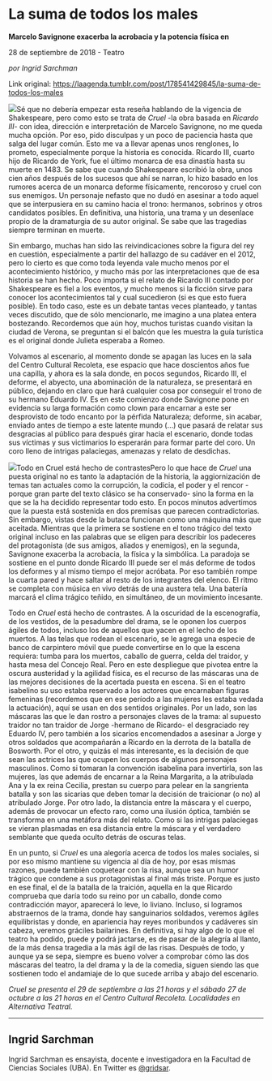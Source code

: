 # La suma de todos los males

**Marcelo Savignone exacerba la acrobacia y la potencia física en**

28 de septiembre de 2018 - Teatro

_por Ingrid Sarchman_

Link original: https://laagenda.tumblr.com/post/178541429845/la-suma-de-todos-los-males

![](https://64.media.tumblr.com/bf6300f3a7815c9fe43893a89adca5b0/tumblr_inline_pfrtskVx5T1t6q87u_500.jpg)Sé que no debería empezar esta reseña hablando de la vigencia de Shakespeare, pero como esto se trata de *Cruel* -la obra basada en *Ricardo III*- con idea, dirección e interpretación de Marcelo Savignone, no me queda mucha opción. Por eso, pido disculpas y un poco de paciencia hasta que salga del lugar común. Esto me va a llevar apenas unos renglones, lo prometo, especialmente porque la historia es conocida. Ricardo III, cuarto hijo de Ricardo de York, fue el último monarca de esa dinastía hasta su muerte en 1483. Se sabe que cuando Shakespeare escribió la obra, unos cien años después de los sucesos que ahí se narran, lo hizo basado en los rumores acerca de un monarca deforme físicamente, rencoroso y cruel con sus enemigos. Un personaje nefasto que no dudó en asesinar a todo aquel que se interpusiera en su camino hacia el trono: hermanos, sobrinos y otros candidatos posibles. En definitiva, una historia, una trama y un desenlace propio de la dramaturgia de su autor original. Se sabe que las tragedias siempre terminan en muerte. 


Sin embargo, muchas han sido las reivindicaciones sobre la figura del rey en cuestión, especialmente a partir del hallazgo de su cadáver en el 2012, pero lo cierto es que como toda leyenda vale mucho menos por el acontecimiento histórico, y mucho más por las interpretaciones que de esa historia se han hecho. Poco importa si el relato de Ricardo III contado por Shakespeare es fiel a los eventos, y mucho menos si la ficción sirve para conocer los acontecimientos tal y cual sucedieron (si es que esto fuera posible). En todo caso, este es un debate tantas veces planteado, y tantas veces discutido, que de sólo mencionarlo, me imagino a una platea entera bostezando. Recordemos que aún hoy, muchos turistas cuando visitan la ciudad de Verona, se preguntan si el balcón que les muestra la guía turística es el original donde Julieta esperaba a Romeo.


Volvamos al escenario, al momento donde se apagan las luces en la sala del Centro Cultural Recoleta, ese espacio que hace doscientos años fue una capilla, y ahora es la sala donde, en pocos segundos, Ricardo III, el deforme, el abyecto, una abominación de la naturaleza, se presentará en público, dejando en claro que hará cualquier cosa por conseguir el trono de su hermano Eduardo IV. Es en este comienzo donde Savignone pone en evidencia su larga formación como clown para encarnar a este ser desprovisto de todo encanto por la pérfida Naturaleza; deforme, sin acabar, enviado antes de tiempo a este latente mundo (…) que pasará de relatar sus desgracias al público para después girar hacia el escenario, donde todas sus víctimas y sus victimarios lo esperarán para formar parte del coro. Un coro lleno de intrigas palaciegas, amenazas y relato de desdichas. 


![](https://64.media.tumblr.com/bf6300f3a7815c9fe43893a89adca5b0/tumblr_inline_pfrtskVx5T1t6q87u_500.jpg)Todo en Cruel está hecho de contrastesPero lo que hace de *Cruel* una puesta original no es tanto la adaptación de la historia, la aggiornización de temas tan actuales como la corrupción, la codicia, el poder y el rencor -porque gran parte del texto clásico se ha conservado- sino la forma en la que se la ha decidido representar todo esto. En pocos minutos advertimos que la puesta está sostenida en dos premisas que parecen contradictorias. Sin embargo, vistas desde la butaca funcionan como una máquina más que aceitada. Mientras que la primera se sostiene en el tono trágico del texto original incluso en las palabras que se eligen para describir los padeceres del protagonista (de sus amigos, aliados y enemigos), en la segunda, Savignone exacerba la acrobacia, la física y la simbólica. La paradoja se sostiene en el punto donde Ricardo III puede ser el más deforme de todos los deformes y al mismo tiempo el mejor acróbata. Por eso también rompe la cuarta pared y hace saltar al resto de los integrantes del elenco. El ritmo se completa con música en vivo detrás de una austera tela. Una batería marcará el clima trágico teñido, en simultáneo, de un movimiento incesante. 


Todo en *Cruel* está hecho de contrastes. A la oscuridad de la escenografía, de los vestidos, de la pesadumbre del drama, se le oponen los cuerpos ágiles de todos, incluso los de aquellos que yacen en el lecho de los muertos. A las telas que rodean el escenario, se le agrega una especie de banco de carpintero móvil que puede convertirse en lo que la escena requiera: tumba para los muertos, caballo de guerra, celda del traidor, y hasta mesa del Concejo Real. Pero en este despliegue que pivotea entre la oscura austeridad y la agilidad física, es el recurso de las máscaras una de las mejores decisiones de la acertada puesta en escena. Si en el teatro isabelino su uso estaba reservado a los actores que encarnaban figuras femeninas (recordemos que en ese período a las mujeres les estaba vedada la actuación), aquí se usan en dos sentidos originales. Por un lado, son las máscaras las que le dan rostro a personajes claves de la trama: al supuesto traidor no tan traidor de Jorge -hermano de Ricardo- el desgraciado rey Eduardo IV, pero también a los sicarios encomendados a asesinar a Jorge y otros soldados que acompañarán a Ricardo en la derrota de la batalla de Bosworth. Por el otro, y quizás el más interesante, es la decisión de que sean las actrices las que ocupen los cuerpos de algunos personajes masculinos. Como si tomaran la convención isabelina para invertirla, son las mujeres, las que además de encarnar a la Reina Margarita, a la atribulada Ana y la ex reina Cecilia, prestan su cuerpo para pelear en la sangrienta batalla y son las sicarias que deben tomar la decisión de traicionar (o no) al atribulado Jorge. Por otro lado, la distancia entre la máscara y el cuerpo, además de provocar un efecto raro, como una ilusión óptica, también se transforma en una metáfora más del relato. Como si las intrigas palaciegas se vieran plasmadas en esa distancia entre la máscara y el verdadero semblante que queda oculto detrás de oscuras telas.


En un punto, si *Cruel* es una alegoría acerca de todos los males sociales, si por eso mismo mantiene su vigencia al día de hoy, por esas mismas razones, puede también coquetear con la risa, aunque sea un humor trágico que condene a sus protagonistas al final más triste. Porque es justo en ese final, el de la batalla de la traición, aquella en la que Ricardo comprueba que daría todo su reino por un caballo, donde como contradicción mayor, aparecerá lo leve, lo liviano. Incluso, si logramos abstraernos de la trama, donde hay sanguinarios soldados, veremos ágiles equilibristas y donde, en apariencia hay reyes moribundos y cadáveres sin cabeza, veremos gráciles bailarines. En definitiva, si hay algo de lo que el teatro ha podido, puede y podrá jactarse, es de pasar de la alegría al llanto, de la más densa tragedia a la más ágil de las risas. Después de todo, y aunque ya se sepa, siempre es bueno volver a comprobar cómo las dos máscaras del teatro, la del drama y la de la comedia, siguen siendo las que sostienen todo el andamiaje de lo que sucede arriba y abajo del escenario. 


  
  
*Cruel se presenta el 29 de septiembre a las 21 horas y el sábado 27 de octubre a las 21 horas en el Centro Cultural Recoleta. Localidades en Alternativa Teatral.*



---

Ingrid Sarchman
---------------

 Ingrid Sarchman es ensayista, docente e investigadora en la Facultad de Ciencias Sociales (UBA). En Twitter es [@gridsar](https://twitter.com/gridsar). 

